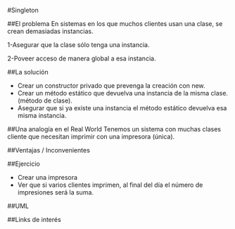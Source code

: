 #Singleton

##El problema
En sistemas en los que muchos clientes usan una clase, se crean demasiadas
instancias.

1-Asegurar que la clase sólo tenga una instancia.

2-Poveer acceso de manera global a esa instancia.

##La solución

- Crear un constructor privado que prevenga la creación con new.
- Crear un método estático que devuelva una instancia de la misma clase.
  (método de clase).
- Asegurar que si ya existe una instancia el método estático devuelva esa misma instancia.

##Una analogía en el Real World
Tenemos un sistema con muchas clases cliente que necesitan imprimir con una impresora (única).

##Ventajas / Inconvenientes

##Ejercicio

- Crear una impresora
- Ver que si varios clientes imprimen, al final del día el número de impresiones será la suma.

##UML

##Links de interés
